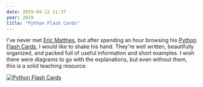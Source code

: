 ```yaml
---
date: 2019-04-12 11:37
year: 2019
title: "Python Flash Cards"
---
```


I've never met [Eric Matthes](https://ehmatthes.github.io/),
but after spending an hour browsing his [Python Flash Cards](https://nostarch.com/pythonflashcards),
I would like to shake his hand.
They're well written,
beautifully organized,
and packed full of useful information and short examples.
I wish there were diagrams to go with the explanations,
but even without them,
this is a solid teaching resource.

<a href="https://nostarch.com/pythonflashcards"><img src="{{site.github.url}}/files/2019/04/python-flash-cards.png" alt="Python Flash Cards" /></a>
